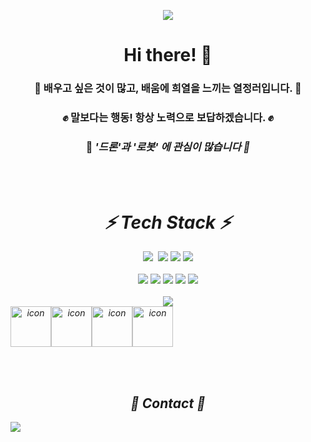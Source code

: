
<p align="center">
  <img src="https://capsule-render.vercel.app/api?type=Cylinder&height=100&section=header&text=Hello%World&fontSize=50&theme=cobalt&animation=fadeIn">
</p>


<h1 align="center">Hi there! 👋</h1>

<h3 align="center">
🚀 배우고 싶은 것이 많고, 배움에 <b>희열</b>을 느끼는 열정러입니다. 🚀
</h3>
    
<h3 align="center">
✊ 말보다는 행동! 항상 <b>노력</b>으로 보답하겠습니다. ✊
</h3>

<h3 align="center">
👾 <b><i>'드론'</b>과 <b><i>'로봇'</b> 에 관심이 많습니다 👾
</h3>

<br></br>
<h1 align="center">⚡ Tech Stack ⚡</h1>

<div align="center">
    <img src="https://img.shields.io/badge/Python-3776AB?style=flat-square&logo=Python&logoColor=white"/></a>&nbsp
    <img src="https://img.shields.io/badge/C-A8B9CC?style=flat-square&logo=C&logoColor=white"/></a>
    <img src="https://img.shields.io/badge/C++-6699CB?style=flat-square&logo=cplusplus&logoColor=white"/></a>
    <img src="https://img.shields.io/badge/Java-F47C00?style=flat-square&logo=Java&logoColor=white"/></a>
    <br></br>
    <img src="https://img.shields.io/badge/HTML5-E34F26?style=flat-square&logo=html5&logoColor=white"/></a>
    <img src="https://img.shields.io/badge/JavaScript-F7DF1E?style=flat-square&logo=JavaScript&logoColor=white"/></a>
    <img src="https://img.shields.io/badge/Css-1572B6?style=flat-square&logo=css3&logoColor=white"/></a>
    <img src="https://img.shields.io/badge/SpringBoot-6DB33F?style=flat-square&logo=springboot&logoColor=white"/></a>
    <img src="https://img.shields.io/badge/Django-092E20?style=flat-square&logo=django&logoColor=white"/></a>
    <br></br>
    <img src="https://img.shields.io/badge/ROS2-22314E?style=flat-square&logo=ROS&logoColor=white"/></a>
</div>


<div align="center" style="display: flex; align-items: flex-start;"><img src="https://techstack-generator.vercel.app/github-icon.svg" alt="icon" width="65" height="65" /><img src="https://techstack-generator.vercel.app/docker-icon.svg" alt="icon" width="65" height="65" /><img src="https://techstack-generator.vercel.app/mysql-icon.svg" alt="icon" width="65" height="65" /><img src="https://techstack-generator.vercel.app/aws-icon.svg" alt="icon" width="65" height="65" /></div>

<br></br>

<h2 align="center">📎 Contact 📎</h2>
<div align="center" style="display:flex; flex-direction:row;">
    <a href="mailto:cheun0928@naver.com">
        <img src="https://img.shields.io/badge/Gmail-EA4335?style=flat-square&logo=Naver&logoColor=white"/></a>&nbsp
    </a>
</div>

<br></br>
